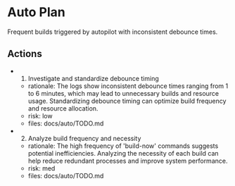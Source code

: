 # Auto Plan

Frequent builds triggered by autopilot with inconsistent debounce times.

## Actions
- 1. Investigate and standardize debounce timing
  - rationale: The logs show inconsistent debounce times ranging from 1 to 6 minutes, which may lead to unnecessary builds and resource usage. Standardizing debounce timing can optimize build frequency and resource allocation.
  - risk: low
  - files: docs/auto/TODO.md
- 2. Analyze build frequency and necessity
  - rationale: The high frequency of 'build-now' commands suggests potential inefficiencies. Analyzing the necessity of each build can help reduce redundant processes and improve system performance.
  - risk: med
  - files: docs/auto/TODO.md